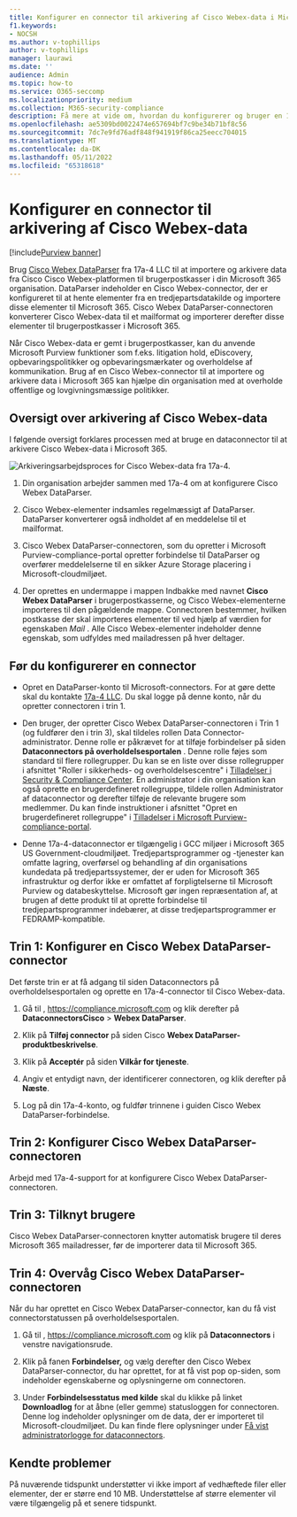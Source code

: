 ```yaml
---
title: Konfigurer en connector til arkivering af Cisco Webex-data i Microsoft 365
f1.keywords:
- NOCSH
ms.author: v-tophillips
author: v-tophillips
manager: laurawi
ms.date: ''
audience: Admin
ms.topic: how-to
ms.service: O365-seccomp
ms.localizationpriority: medium
ms.collection: M365-security-compliance
description: Få mere at vide om, hvordan du konfigurerer og bruger en 17a-4 Cisco Webex DataParser-connector til at importere og arkivere Cisco Webex-data i Microsoft 365.
ms.openlocfilehash: ae5309bd0022474e657694bf7c9be34b71bf8c56
ms.sourcegitcommit: 7dc7e9fd76adf848f941919f86ca25eecc704015
ms.translationtype: MT
ms.contentlocale: da-DK
ms.lasthandoff: 05/11/2022
ms.locfileid: "65318618"
---
```

# <a name="set-up-a-connector-to-archive-cisco-webex-data"></a>Konfigurer en connector til arkivering af Cisco Webex-data

[!include[Purview banner](../includes/purview-rebrand-banner.md)]

Brug [Cisco Webex DataParser](https://www.17a-4.com/webex-dataparser/) fra 17a-4 LLC til at importere og arkivere data fra Cisco Cisco Webex-platformen til brugerpostkasser i din Microsoft 365 organisation. DataParser indeholder en Cisco Webex-connector, der er konfigureret til at hente elementer fra en tredjepartsdatakilde og importere disse elementer til Microsoft 365. Cisco Webex DataParser-connectoren konverterer Cisco Webex-data til et mailformat og importerer derefter disse elementer til brugerpostkasser i Microsoft 365.

Når Cisco Webex-data er gemt i brugerpostkasser, kan du anvende Microsoft Purview funktioner som f.eks. litigation hold, eDiscovery, opbevaringspolitikker og opbevaringsmærkater og overholdelse af kommunikation. Brug af en Cisco Webex-connector til at importere og arkivere data i Microsoft 365 kan hjælpe din organisation med at overholde offentlige og lovgivningsmæssige politikker.

## <a name="overview-of-archiving-cisco-webex-data"></a>Oversigt over arkivering af Cisco Webex-data

I følgende oversigt forklares processen med at bruge en dataconnector til at arkivere Cisco Webex-data i Microsoft 365.

![Arkiveringsarbejdsproces for Cisco Webex-data fra 17a-4.](../media/WebexTeamsDataParserConnectorWorkflow.png)

1. Din organisation arbejder sammen med 17a-4 om at konfigurere Cisco Webex DataParser.

2. Cisco Webex-elementer indsamles regelmæssigt af DataParser. DataParser konverterer også indholdet af en meddelelse til et mailformat.

3. Cisco Webex DataParser-connectoren, som du opretter i Microsoft Purview-compliance-portal opretter forbindelse til DataParser og overfører meddelelserne til en sikker Azure Storage placering i Microsoft-cloudmiljøet.

4. Der oprettes en undermappe i mappen Indbakke med navnet **Cisco Webex DataParser** i brugerpostkasserne, og Cisco Webex-elementerne importeres til den pågældende mappe. Connectoren bestemmer, hvilken postkasse der skal importeres elementer til ved hjælp af værdien for egenskaben *Mail* . Alle Cisco Webex-elementer indeholder denne egenskab, som udfyldes med mailadressen på hver deltager.

## <a name="before-you-set-up-a-connector"></a>Før du konfigurerer en connector

- Opret en DataParser-konto til Microsoft-connectors. For at gøre dette skal du kontakte [17a-4 LLC](https://www.17a-4.com/contact/). Du skal logge på denne konto, når du opretter connectoren i trin 1.

- Den bruger, der opretter Cisco Webex DataParser-connectoren i Trin 1 (og fuldfører den i trin 3), skal tildeles rollen Data Connector-administrator. Denne rolle er påkrævet for at tilføje forbindelser på siden **Dataconnectors på overholdelsesportalen** . Denne rolle føjes som standard til flere rollegrupper. Du kan se en liste over disse rollegrupper i afsnittet "Roller i sikkerheds- og overholdelsescentre" i [Tilladelser i Security & Compliance Center](../security/office-365-security/permissions-in-the-security-and-compliance-center.md#roles-in-the-security--compliance-center). En administrator i din organisation kan også oprette en brugerdefineret rollegruppe, tildele rollen Administrator af dataconnector og derefter tilføje de relevante brugere som medlemmer. Du kan finde instruktioner i afsnittet "Opret en brugerdefineret rollegruppe" i [Tilladelser i Microsoft Purview-compliance-portal](microsoft-365-compliance-center-permissions.md#create-a-custom-role-group).

- Denne 17a-4-dataconnector er tilgængelig i GCC miljøer i Microsoft 365 US Government-cloudmiljøet. Tredjepartsprogrammer og -tjenester kan omfatte lagring, overførsel og behandling af din organisations kundedata på tredjepartssystemer, der er uden for Microsoft 365 infrastruktur og derfor ikke er omfattet af forpligtelserne til Microsoft Purview og databeskyttelse. Microsoft gør ingen repræsentation af, at brugen af dette produkt til at oprette forbindelse til tredjepartsprogrammer indebærer, at disse tredjepartsprogrammer er FEDRAMP-kompatible.

## <a name="step-1-set-up-a-cisco-webex-dataparser-connector"></a>Trin 1: Konfigurer en Cisco Webex DataParser-connector

Det første trin er at få adgang til siden Dataconnectors på overholdelsesportalen og oprette en 17a-4-connector til Cisco Webex-data.

1. Gå til , <https://compliance.microsoft.com> og klik derefter på **DataconnectorsCisco** >  **Webex DataParser**.

2. Klik på **Tilføj connector** på siden Cisco **Webex DataParser-produktbeskrivelse**.

3. Klik på **Acceptér** på siden **Vilkår for tjeneste**.

4. Angiv et entydigt navn, der identificerer connectoren, og klik derefter på **Næste**.

5. Log på din 17a-4-konto, og fuldfør trinnene i guiden Cisco Webex DataParser-forbindelse.

## <a name="step-2-configure-the-cisco-webex-dataparser-connector"></a>Trin 2: Konfigurer Cisco Webex DataParser-connectoren

Arbejd med 17a-4-support for at konfigurere Cisco Webex DataParser-connectoren.

## <a name="step-3-map-users"></a>Trin 3: Tilknyt brugere

Cisco Webex DataParser-connectoren knytter automatisk brugere til deres Microsoft 365 mailadresser, før de importerer data til Microsoft 365.

## <a name="step-4-monitor-the-cisco-webex-dataparser-connector"></a>Trin 4: Overvåg Cisco Webex DataParser-connectoren

Når du har oprettet en Cisco Webex DataParser-connector, kan du få vist connectorstatussen på overholdelsesportalen.

1. Gå til , <https://compliance.microsoft.com> og klik på **Dataconnectors** i venstre navigationsrude.

2. Klik på fanen **Forbindelser,** og vælg derefter den Cisco Webex DataParser-connector, du har oprettet, for at få vist pop op-siden, som indeholder egenskaberne og oplysningerne om connectoren.

3. Under **Forbindelsesstatus med kilde** skal du klikke på linket **Downloadlog** for at åbne (eller gemme) statusloggen for connectoren. Denne log indeholder oplysninger om de data, der er importeret til Microsoft-cloudmiljøet. Du kan finde flere oplysninger under [Få vist administratorlogge for dataconnectors](data-connector-admin-logs.md).

## <a name="known-issues"></a>Kendte problemer

På nuværende tidspunkt understøtter vi ikke import af vedhæftede filer eller elementer, der er større end 10 MB. Understøttelse af større elementer vil være tilgængelig på et senere tidspunkt.
